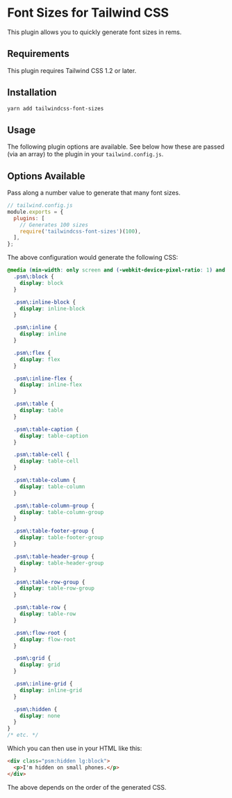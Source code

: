# Font Sizes for Tailwind CSS
This plugin allows you to quickly generate font sizes in rems.

## Requirements

This plugin requires Tailwind CSS 1.2 or later.

## Installation

```bash
yarn add tailwindcss-font-sizes
```

## Usage

The following plugin options are available. See below how these are passed (via an array) to the plugin in your `tailwind.config.js`.

## Options Available
Pass along a number value to generate that many font sizes.

```js
// tailwind.config.js
module.exports = {
  plugins: [
    // Generates 100 sizes
    require('tailwindcss-font-sizes')(100),
  ],
};
```

The above configuration would generate the following CSS:

```css
@media (min-width: only screen and (-webkit-device-pixel-ratio: 1) and (min-width: 320px) and (max-width: 568px)) {
  .psm\:block {
    display: block
  }

  .psm\:inline-block {
    display: inline-block
  }

  .psm\:inline {
    display: inline
  }

  .psm\:flex {
    display: flex
  }

  .psm\:inline-flex {
    display: inline-flex
  }

  .psm\:table {
    display: table
  }

  .psm\:table-caption {
    display: table-caption
  }

  .psm\:table-cell {
    display: table-cell
  }

  .psm\:table-column {
    display: table-column
  }

  .psm\:table-column-group {
    display: table-column-group
  }

  .psm\:table-footer-group {
    display: table-footer-group
  }

  .psm\:table-header-group {
    display: table-header-group
  }

  .psm\:table-row-group {
    display: table-row-group
  }

  .psm\:table-row {
    display: table-row
  }

  .psm\:flow-root {
    display: flow-root
  }

  .psm\:grid {
    display: grid
  }

  .psm\:inline-grid {
    display: inline-grid
  }

  .psm\:hidden {
    display: none
  }
}
/* etc. */
```

Which you can then use in your HTML like this:

```html
<div class="psm:hidden lg:block">
  <p>I'm hidden on small phones.</p>
</div>
```

The above depends on the order of the generated CSS.

